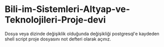 # Bili-im-Sistemleri-Altyap-ve-Teknolojileri-Proje-devi
Dosya veya dizinde değişiklik olduğunda değişikliği postgresql'e kaydeden shell script
proje dosyasını not defteri olarak açınız.
